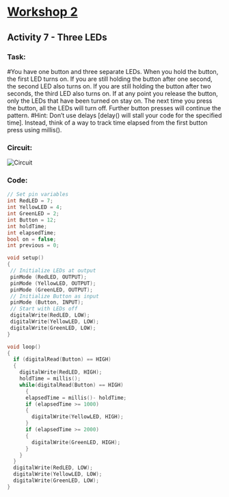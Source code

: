 # [Workshop 2](https://Snowflower2020.github.io/BMES/Workshops/Workshop2)

## Activity 7 - Three LEDs

### Task:
#You have one button and three separate LEDs. When you hold the button, the first LED turns on. If you are still holding the button after one second, the second LED also turns on. If you are still holding the button after two seconds, the third LED also turns on. If at any point you release the button, only the LEDs that have been turned on stay on. The next time you press the button, all the LEDs will turn off. Further button presses will continue the pattern.
#Hint: Don’t use delays [delay() will stall your code for the specified time]. Instead, think of a way to track time elapsed from the first button press using millis().
### Circuit:
![Circuit](https://Snowflower2020.github.io/BMES/Workshops/Workshop2/Activity7/W2A7.png)
### Code: 

```c++
// Set pin variables 
int RedLED = 7; 
int YellowLED = 4; 
int GreenLED = 2; 
int Button = 12; 
int holdTime;
int elapsedTime;
bool on = false;
int previous = 0;

void setup() 
{  
 // Initialize LEDs at output
 pinMode (RedLED, OUTPUT); 
 pinMode (YellowLED, OUTPUT); 
 pinMode (GreenLED, OUTPUT); 	
 // Initialize Button as input
 pinMode (Button, INPUT);
 // Start with LEDs off 
 digitalWrite(RedLED, LOW);
 digitalWrite(YellowLED, LOW);
 digitalWrite(GreenLED, LOW);
}

void loop() 
{
  if (digitalRead(Button) == HIGH)
  {
    digitalWrite(RedLED, HIGH);
    holdTime = millis();
    while(digitalRead(Button) == HIGH)
      {
      elapsedTime = millis()- holdTime;
      if (elapsedTime >= 1000)
      {
        digitalWrite(YellowLED, HIGH);
      }
      if (elapsedTime >= 2000)
      {
        digitalWrite(GreenLED, HIGH);
      }
    }
  }
  digitalWrite(RedLED, LOW);
  digitalWrite(YellowLED, LOW);
  digitalWrite(GreenLED, LOW);
}
```
